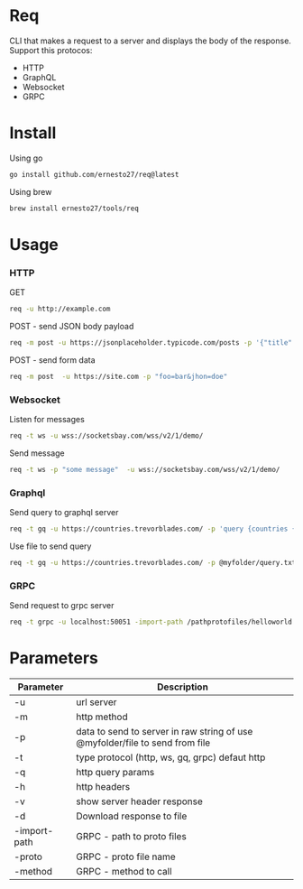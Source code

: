 # Req 
CLI that makes a request to a server and displays the body of the response.
Support this protocos:
- HTTP
- GraphQL
- Websocket
- GRPC

# Install

Using go 
```bash
go install github.com/ernesto27/req@latest
```

Using brew
```bash
brew install ernesto27/tools/req
```


# Usage 

### HTTP 

GET
```bash
req -u http://example.com
```

POST - send JSON body payload
```bash
req -m post -u https://jsonplaceholder.typicode.com/posts -p '{"title": "foo", "body": "bar", "userId": 1}'
```

POST - send form data
```bash
req -m post  -u https://site.com -p "foo=bar&jhon=doe"
```

### Websocket

Listen for messages
```bash
req -t ws -u wss://socketsbay.com/wss/v2/1/demo/
```

Send message
```bash
req -t ws -p "some message"  -u wss://socketsbay.com/wss/v2/1/demo/
```


### Graphql

Send query to graphql server
```bash 
req -t gq -u https://countries.trevorblades.com/ -p 'query {countries {name}}'
```
Use file to send query
```bash
req -t gq -u https://countries.trevorblades.com/ -p @myfolder/query.txt
```


### GRPC

Send request to grpc server
```bash
req -t grpc -u localhost:50051 -import-path /pathprotofiles/helloworld -proto helloworld.proto -p '{"name": "ernesto"}' -method helloworld.Greeter.SayHello
```


# Parameters

| Parameter | Description |
| --- | --- |
| -u | url server |
| -m | http method |
| -p | data to send to server in raw string of use @myfolder/file to send from file  |
| -t | type protocol (http, ws, gq, grpc) defaut http |
| -q | http query params |
| -h | http headers |
| -v | show server header response |
| -d | Download response to file|
| -import-path | GRPC - path to proto files |
| -proto | GRPC - proto file name |
| -method | GRPC - method to call |



